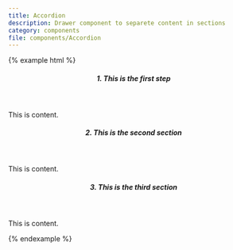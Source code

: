 ```yaml
---
title: Accordion
description: Drawer component to separete content in sections
category: components
file: components/Accordion
---
```


{% example html %}

  <div class="Accordion">
    <section class="Accordion-section has-success">
      <header class="Accordion-sectionHeader" data-js="accordion-trigger">
        <h5 class="display-inlineFlex marginBottom-0"><span class="paddingRight-xs">1.</span> This is the first step</h5>
      </header>
      <div class="Accordion-sectionContentWrapper">
        <div class="Accordion-sectionContent">
          This is content.
        </div>
      </div>
    </section>
    <section class="Accordion-section is-active">
      <header class="Accordion-sectionHeader" data-js="accordion-trigger">
        <h5 class="display-inlineFlex marginBottom-0"><span class="paddingRight-xs">2.</span> This is the second section</h5>
      </header>
      <div class="Accordion-sectionContentWrapper">
        <div class="Accordion-sectionContent">
          This is content.
        </div>
      </div>
    </section>
    <section class="Accordion-section">
      <header class="Accordion-sectionHeader" data-js="accordion-trigger">
        <h5 class="display-inlineFlex marginBottom-0"><span class="paddingRight-xs">3.</span> This is the third section</h5>
      </header>
      <div class="Accordion-sectionContentWrapper">
        <div class="Accordion-sectionContent">
          This is content.
        </div>
      </div>
    </section>
  </div>

{% endexample %}
